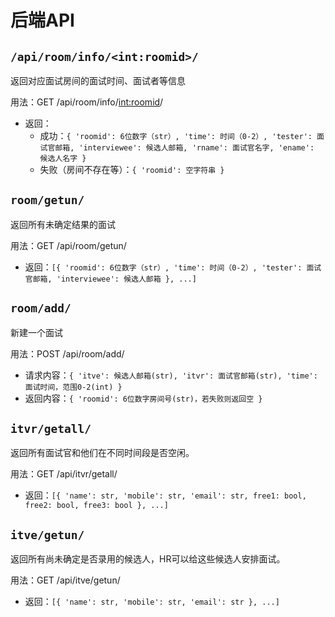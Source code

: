 # 后端API

## `/api/room/info/<int:roomid>/`

返回对应面试房间的面试时间、面试者等信息

用法：GET /api/room/info/<int:roomid>/
- 返回：
    - 成功：`{ 'roomid': 6位数字（str）, 'time': 时间（0-2）, 'tester': 面试官邮箱, 'interviewee': 候选人邮箱, 'rname': 面试官名字, 'ename': 候选人名字 }`
    - 失败（房间不存在等）：`{ 'roomid': 空字符串 }`

## `room/getun/`

返回所有未确定结果的面试

用法：GET /api/room/getun/
- 返回：`[{ 'roomid': 6位数字（str）, 'time': 时间（0-2）, 'tester': 面试官邮箱, 'interviewee': 候选人邮箱 }, ...]`

## `room/add/`

新建一个面试

用法：POST /api/room/add/
- 请求内容：`{ 'itve': 候选人邮箱(str), 'itvr': 面试官邮箱(str), 'time': 面试时间，范围0-2(int) }`
- 返回内容：`{ 'roomid': 6位数字房间号(str)，若失败则返回空 }`

## `itvr/getall/`
返回所有面试官和他们在不同时间段是否空闲。

用法：GET /api/itvr/getall/
- 返回：`[{ 'name': str, 'mobile': str, 'email': str, free1: bool, free2: bool, free3: bool }, ...]`

## `itve/getun/`
返回所有尚未确定是否录用的候选人，HR可以给这些候选人安排面试。

用法：GET /api/itve/getun/
- 返回：`[{ 'name': str, 'mobile': str, 'email': str }, ...]`